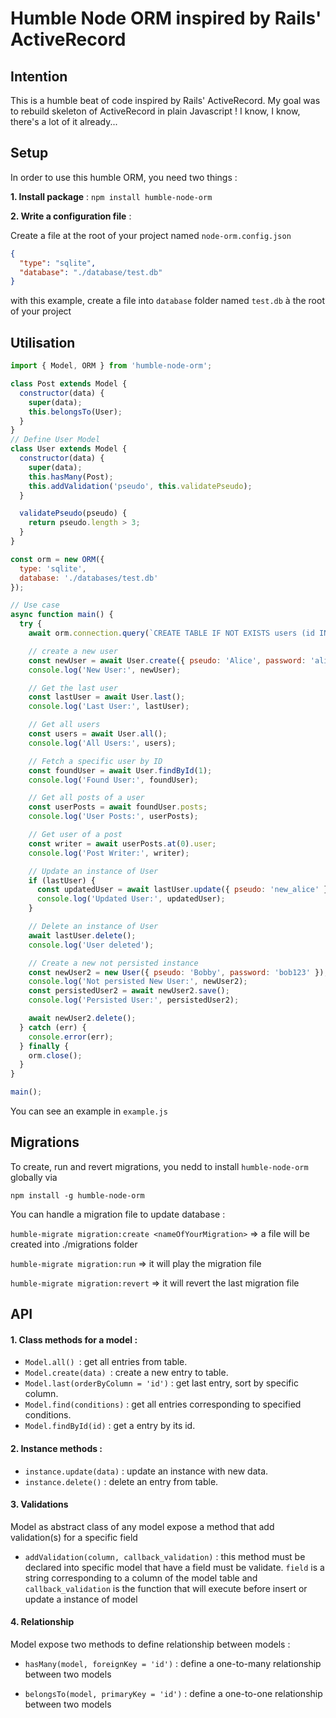 # Humble Node ORM inspired by Rails' ActiveRecord

## Intention

This is a humble beat of code inspired by Rails' ActiveRecord. My goal was to rebuild skeleton of ActiveRecord in plain Javascript ! I know, I know, there's a lot of it already...

## Setup

In order to use this humble ORM, you need two things :

**1. Install package** : `npm install humble-node-orm`

**2. Write a configuration file** :

Create a file at the root of your project named `node-orm.config.json`

```json
{
  "type": "sqlite",
  "database": "./database/test.db"
}
```

with this example, create a file into `database` folder named `test.db` à the root of your project

## Utilisation

```javascript
import { Model, ORM } from 'humble-node-orm';

class Post extends Model {
  constructor(data) {
    super(data);
    this.belongsTo(User);
  }
}
// Define User Model
class User extends Model {
  constructor(data) {
    super(data);
    this.hasMany(Post);
    this.addValidation('pseudo', this.validatePseudo);
  }

  validatePseudo(pseudo) {
    return pseudo.length > 3;
  }
}

const orm = new ORM({
  type: 'sqlite',
  database: './databases/test.db'
});

// Use case
async function main() {
  try {
    await orm.connection.query(`CREATE TABLE IF NOT EXISTS users (id INTEGER PRIMARY KEY, pseudo TEXT, password TEXT)`);

    // create a new user
    const newUser = await User.create({ pseudo: 'Alice', password: 'alice123' });
    console.log('New User:', newUser);

    // Get the last user
    const lastUser = await User.last();
    console.log('Last User:', lastUser);

    // Get all users
    const users = await User.all();
    console.log('All Users:', users);

    // Fetch a specific user by ID
    const foundUser = await User.findById(1);
    console.log('Found User:', foundUser);

    // Get all posts of a user
    const userPosts = await foundUser.posts;
    console.log('User Posts:', userPosts);

    // Get user of a post
    const writer = await userPosts.at(0).user;
    console.log('Post Writer:', writer);

    // Update an instance of User
    if (lastUser) {
      const updatedUser = await lastUser.update({ pseudo: 'new_alice' });
      console.log('Updated User:', updatedUser);
    }

    // Delete an instance of User
    await lastUser.delete();
    console.log('User deleted');

    // Create a new not persisted instance
    const newUser2 = new User({ pseudo: 'Bobby', password: 'bob123' });
    console.log('Not persisted New User:', newUser2);
    const persistedUser2 = await newUser2.save();
    console.log('Persisted User:', persistedUser2);

    await newUser2.delete();
  } catch (err) {
    console.error(err);
  } finally {
    orm.close();
  }
}

main();


```

You can see an example in `example.js`

## Migrations

To create, run and revert migrations, you nedd to install `humble-node-orm` globally via

`npm install -g humble-node-orm`

You can handle a migration file to update database :

`humble-migrate migration:create <nameOfYourMigration>` => a file will be created into ./migrations folder

`humble-migrate migration:run` => it will play the migration file

`humble-migrate migration:revert` => it will revert the last migration file

## API

#### 1. **Class methods for a model :**

* `Model.all() `: get all entries from table.
* `Model.create(data) `: create a new entry to table.
* `Model.last(orderByColumn = 'id')` : get last entry, sort by specific column.
* `Model.find(conditions)` : get all entries corresponding to specified conditions.
* `Model.findById(id)` : get a entry by its id.

#### 2. **Instance methods  :**

* `instance.update(data)` : update an instance with new data.
* `instance.delete()` : delete an entry from table.

#### 3. Validations

Model as abstract class of any model expose a method that add validation(s) for a specific field

- `addValidation(column, callback_validation)` : this method must be declared into specific model that have a field must be validate. `field` is a string corresponding to a column of the model table and `callback_validation` is the function that will execute before insert or update a instance of model

#### 4. Relationship

Model expose two methods to define relationship between models :

- `hasMany(model, foreignKey = 'id')` : define a one-to-many relationship between two models

- `belongsTo(model, primaryKey = 'id')` : define a one-to-one relationship between two models